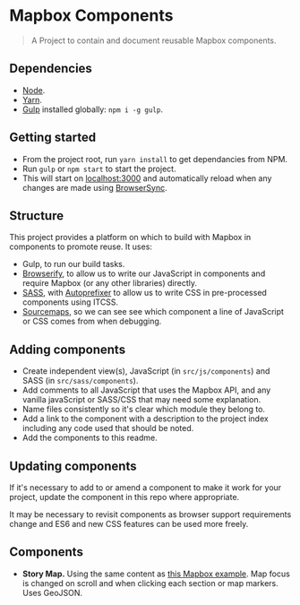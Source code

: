 # Mapbox Components

> A Project to contain and document reusable Mapbox components.


## Dependencies

* [Node](https://nodejs.org/en/).
* [Yarn](https://yarnpkg.com/).
* [Gulp](http://gulpjs.com/) installed globally: `npm i -g gulp`.


## Getting started

* From the project root, run `yarn install` to get dependancies from NPM.
* Run `gulp` or `npm start` to start the project.
* This will start on [localhost:3000](http://localhost:3000/) and automatically reload when any changes are made using [BrowserSync](https://browsersync.io/).


## Structure

This project provides a platform on which to build with Mapbox in components to promote reuse. It uses:

* Gulp, to run our build tasks.
* [Browserify](http://browserify.org/), to allow us to write our JavaScript in components and require Mapbox (or any other libraries) directly.
* [SASS](http://sass-lang.com/), with [Autoprefixer](https://www.npmjs.com/package/gulp-autoprefixer) to allow us to write CSS in pre-processed components using ITCSS.
* [Sourcemaps](https://www.npmjs.com/package/gulp-sourcemaps), so we can see see which component a line of JavaScript or CSS comes from when debugging.


## Adding components

* Create independent view(s), JavaScript (in `src/js/components`) and SASS (in `src/sass/components`).
* Add comments to all JavaScript that uses the Mapbox API, and any vanilla javaScript or SASS/CSS that may need some explanation.
* Name files consistently so it's clear which module they belong to.
* Add a link to the component with a description to the project index including any code used that should be noted.
* Add the components to this readme.


## Updating components

If it's necessary to add to or amend a component to make it work for your project, update the component in this repo  where appropriate.

It may be necessary to revisit components as browser support requirements change and ES6 and new CSS features can be used more freely.


## Components

* **Story Map.** Using the same content as [this Mapbox example](https://www.mapbox.com/mapbox.js/example/v1.0.0/scroll-driven-navigation/). Map focus is changed on scroll and when clicking each section or map markers. Uses GeoJSON.
